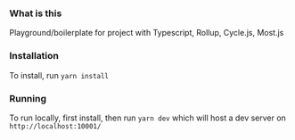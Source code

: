 ### What is this
Playground/boilerplate for project with Typescript, Rollup, Cycle.js, Most.js

### Installation
To install, run `yarn install`

### Running
To run locally, first install, then run `yarn dev` which will host a dev server on `http://localhost:10001/`

